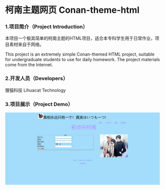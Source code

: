 # 柯南主题网页 Conan-theme-html

### 1.项目简介（Project Introduction）

本项目一个极其简单的柯南主题的HTML项目，适合本专科学生用于日常作业，项目素材来自于网络。

This project is an extremely simple Conan-themed HTML project, suitable for undergraduate students to use for daily homework. 
The project materials come from the Internet.

### 2.开发人员（Developers）

狸猫科技 Lihuacat Technology

### 3.项目展示（Project Demo）
![image](/show.png)

